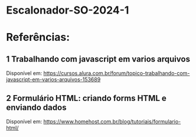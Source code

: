 # Escalonador-SO-2024-1


# Referências:

## 1 Trabalhando com javascript em varios arquivos
Disponível em: https://cursos.alura.com.br/forum/topico-trabalhando-com-javascript-em-varios-arquivos-153689

## 2 Formulário HTML: criando forms HTML e enviando dados
Disponível em: https://www.homehost.com.br/blog/tutoriais/formulario-html/

